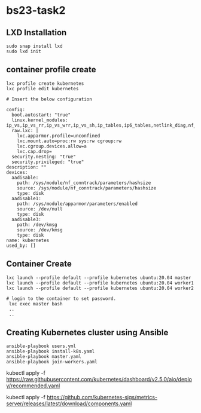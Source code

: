 # bs23-task2

## LXD Installation
```
sudo snap install lxd
sudo lxd init
```
## container profile create
```
lxc profile create kubernetes
lxc profile edit kubernetes

# Insert the below configuration

config:
  boot.autostart: "true"
  linux.kernel_modules: ip_vs,ip_vs_rr,ip_vs_wrr,ip_vs_sh,ip_tables,ip6_tables,netlink_diag,nf_nat,overlay,br_netfilter
  raw.lxc: |
    lxc.apparmor.profile=unconfined
    lxc.mount.auto=proc:rw sys:rw cgroup:rw
    lxc.cgroup.devices.allow=a
    lxc.cap.drop=
  security.nesting: "true"
  security.privileged: "true"
description: ""
devices:
  aadisable:
    path: /sys/module/nf_conntrack/parameters/hashsize
    source: /sys/module/nf_conntrack/parameters/hashsize
    type: disk
  aadisable1:
    path: /sys/module/apparmor/parameters/enabled
    source: /dev/null
    type: disk
  aadisable3:
    path: /dev/kmsg
    source: /dev/kmsg
    type: disk
name: kubernetes
used_by: []
```
## Container Create

```
lxc launch --profile default --profile kubernetes ubuntu:20.04 master
lxc launch --profile default --profile kubernetes ubuntu:20.04 worker1
lxc launch --profile default --profile kubernetes ubuntu:20.04 worker2

# login to the container to set password.
 lxc exec master bash
 ..
 ..
```

## Creating Kubernetes cluster using Ansible
```
ansible-playbook users.yml
ansible-playbook install-k8s.yaml
ansible-playbook master.yaml
ansible-playbook join-workers.yaml
```




kubectl apply -f https://raw.githubusercontent.com/kubernetes/dashboard/v2.5.0/aio/deploy/recommended.yaml

kubectl apply -f https://github.com/kubernetes-sigs/metrics-server/releases/latest/download/components.yaml



